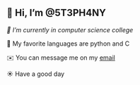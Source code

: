 ## 🫡 Hi, I’m @5T3PH4NY

_🌼 I’m currently in computer science college_

💖 My favorite languages are python and C

✉️ You can message me on my [email](stephanyjatai@gmail.com)

☀️ Have a good day


<!---
5T3PH4NY/5T3PH4NY is a ✨ special ✨ repository because its `README.md` (this file) appears on your GitHub profile.
You can click the Preview link to take a look at your changes.
--->

